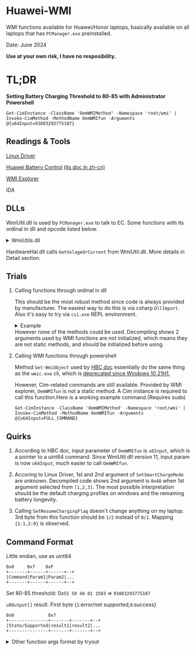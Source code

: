 # Huawei-WMI
WMI functions available for Huawei/Honor laptops, basically available on all laptops that has `PCManager.exe` preinstalled.

Date: June 2024

**Use at your own risk, I have no resposibility.**
# TL;DR
**Setting Battery Charging Threshold to 80-85 with Administrator Powershell**

`Get-CimInstance -ClassName 'OemWMIMethod' -Namespace 'root/wmi' | Invoke-CimMethod -MethodName OemWMIfun -Arguments @{u64Input=93803293775107}`

## Readings & Tools
[Linux Driver](https://github.com/aymanbagabas/Huawei-WMI)

[Huawei Battery Control](https://github.com/AceDroidX/HuaweiBatteryControl)  [(its doc in zh-cn)](https://blog.acedroidx.top/HuaweiBatteryControl/#%E5%B0%9D%E8%AF%95%E8%B0%83%E7%94%A8)

[WMI Explorer](https://github.com/vinaypamnani/wmie2)

IDA
## DLLs
WmiUtil.dll is used by `PCManager.exe` to talk to EC. Some functions with its ordinal in dll and opcode listed below.

<details>
    <summary>WmiUtils.dll</summary>

| Name                                                                                             | Ordinal | OpCode(hex) |
| ------------------------------------------------------------------------------------------------ | ------- | ----------- |
| BrightnessAdjust(char)                                                                           | 11      | 2306        |
| GetAcDurationTime(int &)                                                                         | 15      | 1403        |
| GetBiosInfo(HwSDK::WmiInputParams &,HwSDK::WmiOutputParams &)                                    | 16      |             |
| GetBiosLogoAddressV2(uint &,int &)                                                               | 17      |             |
| GetCellBatteryVoltage(HwSDK::BatteryVoltageMode,int &,int)                                       | 18      |             |
| GetDeviceBiosSwitchStatus(HwSDK::DeviceBiosSwitchNumber,bool &)                                  | 21      |             |
| GetDeviceBiosSwitchStatus(HwSDK::DeviceBiosSwitchNumber,int &)                                   | 20      |             |
| GetDpStatus(int &)                                                                               | 22      | 1b06        |
| GetFanSpeed(int &,HwSDK::FanSpeedLocateNumber)                                                   | 24      | 0802        |
| GetFnReverseStatus(bool &)                                                                       | 25      | 0604        |
| GetKeyboardLightTime(ushort &)                                                                   | 27      | 1206        |
| GetNextBootType(uchar &)                                                                         | 29      | 0706        |
| GetOsLockStatus(bool &)                                                                          | 30      | 1006        |
| GetPdFirmwareVersion(std::basic_string<char,std::char_traits<char>,std::allocator<char>> &)      | 31      | 0e06        |
| GetResumeChargingFlag(bool &)                                                                    | 41      | 1303        |
| GetSensorTemperature(int &,HwSDK::QuerySensorTemperatureIndex)                                   | 42      | 0202        |
| GetSmartChargeMode(HwSDK::SmartChargeMode &)                                                     | 43      | 1603        |
| GetTurboMode(bool &)                                                                             | 45      | 0e04        |
| GetVoltageOrCurrent(int &,HwSDK::VoltageCurrentLocateNumber)                                     | 46      | 0902        |
| GetWorkingMode(uchar &)                                                                          | 47      | 1004        |
| ReadMemoryTrainingData(HwSDK::TagMTData &)                                                       | 48      | 1306        |
| ReadPDFirmwareVersion(std::basic_string<char,std::char_traits<char>,std::allocator<char>> &,int) | 49      | 2506        |
| ReadScalerFirmwareVersion(std::basic_string<char,std::char_traits<char>,std::allocator<char>> &) | 50      | 1e06        |
| ReadStabilityLog(HwSDK::TagWmiLogStruct &)                                                       | 51      | 0406        |
| ResetTouchPanel(ulong)                                                                           | 52      | 5a06        |
| SetBatteryChargeThreshlod(uchar,uchar)                                                           | 53      | 1003        |
| SetBiosLogoV2(HwSDK::SetBiosLogoValue)                                                           | 54      | 0106        |
| SetDpStatus(int)                                                                                 | 55      | 1c06        |
| SetFnReverseStatus(bool)                                                                         | 56      | 0704        |
| SetKeyboardLightTime(ushort)                                                                     | 57      | 1106        |
| SetNextBootType(HwSDK::NextBootType)                                                             | 58      | 0806        |
| SetResumeChargingFlag(bool)                                                                      | 65      | 1203        |
| SetSmartChargeMode(HwSDK::SmartChargeMode,bool,int,int,int)                                      | 66      | 1503        |
| SetTurboMode(bool)                                                                               | 67      | 0f04        |
| SetWorkingMode(uchar)                                                                            | 68      | 1104        |
| UpdatePdFirmwareVersion(void)                                                                    | 71      | 0d06        |
</details>

HardwareHal.dll calls `GetVolageOrCurrent` from WmiUtil.dll. More details in Detail section.

## Trials
1. Calling functions through ordinal in dll

    This should be the most robust method since code is always provided by manufacturer.
    The easiest way to do this is via csharp `DllImport`. Also it's easy to try via `csi.exe` REPL environment.
    <details>
        <summary>Example</summary>
    
    ```csharp
    using System;
    using System.Runtime.InteropServices;

    path = 'full_path_to_dll'
    // use stdcall or cdecl as decompiled code suggests
    [DllImport(path, CallingConvention = CallingConvention.Cdecl, EntryPoint = "#Num")]
    // function type inferred by IDA
    public static extern Int64 SetSmartChargeMode(int mode, char smart, char smartparam, char low, char high);
    ```
    </details>
    However none of the methods could be used. Decompiling shows 2 arguments used by WMI functions are not initialized, which means they are not static methods, and should be initialized before using.
2. Calling WMI functions through powershell
    
    Method `Get-WmiObject` used by [HBC doc](https://blog.acedroidx.top/HuaweiBatteryControl/#%E5%B0%9D%E8%AF%95%E8%B0%83%E7%94%A8) essentially do the same thing as the `wmic.exe` cli, which is [deprecated  since Windows 10 21H1.](https://learn.microsoft.com/en-us/windows/win32/wmisdk/wmic)

    However, Cim-related commands are still available. Provided by WMI explorer, `OemWMIfun` is not a static method. A Cim instance is required to call this function.Here is a working example command.(Requires sudo)
    
    `Get-CimInstance -ClassName 'OemWMIMethod' -Namespace 'root/wmi' | Invoke-CimMethod -MethodName OemWMIfun -Arguments @{u64Input=FULL_COMMAND}`
## Quirks
1. According to HBC doc, input parameter of `OemWMIfun` is `u8Input`, which is a pointer to a uint64 command. Since WmiUtil.dll version 11, input param is now `u64Input`, much easier to call `OemWMIfun`.

2. Accoring to Linux Driver, 1st and 2nd argument of `SetSmartChargeMode` are unknown. Decompiled code shows 2nd argument is `0x48` when 1st argument selected from `[1,2,3]`. The most possible interpretation should be the default charging profiles on windows and the remaining battery longevity.

3. Calling `SetResumeChargingFlag` doesn't change anything on my laptop. 3rd byte from this function should be `1/2` instead of `0/1`. Mapping `{1:1,2:0}` is observed.

## Command Format
Little endian, use as uint64
```
0x0     0x7    0xF    
+-------+------+------+--+
|Command|Param1|Param2|...
+-------+------+------+--+
```
Set 80-85 threshold: 0x`55 50 48 01 1503` => `93803293775107`


`u8Output[]` result. First byte {`1`:error/not supported,`0`:success}
```
0x0             0x7
+---------------+-------+-------+--+
|State/Supported|result1|result2|...
+---------------+-------+-------+--+
```
<details>
    <summary>Other function args format by tryout</summary>

| Name                                                           | Ordinal | OpCode(hex) | 3rd byte | 4th byte  |
| -------------------------------------------------------------- | ------- | ----------- | -------- | --------- |
| GetFanSpeed(int &,HwSDK::FanSpeedLocateNumber)                 | 24      | 0802        | 0/1      | None      |
| GetSensorTemperature(int &,HwSDK::QuerySensorTemperatureIndex) | 42      | 0202        | 0?       | None      |
| GetVoltageOrCurrent(int &,HwSDK::VoltageCurrentLocateNumber)   | 46      | 0902        | \*\*     |           |
| SetFnReverseStatus(bool)                                       | 56      | 0704        | 0/1      | None      |
| SetKeyboardLightTime(ushort)                                   | 57      | 1106        | timelo   | timehi    |
| SetNextBootType(HwSDK::NextBootType)                           | 58      | 0806        | byte     |           |
| SetResumeChargingFlag(bool)                                    | 65      | 1203        | 1/2      | None      |
| SetSmartChargeMode(HwSDK::SmartChargeMode,bool,int,int,int)    | 66      | 1503        | 1/2/3    | 72/custom |
| SetTurboMode(bool)                                             | 67      | 0f04        | 0/1      | None      |
| SetWorkingMode(uchar)                                          | 68      | 1104        | byte     | None      |

From `HardwareHal.dll`, `GetVoltageOrCurrent` has following mapping.
| Func            | arg(dec) |
| --------------- | -------- |
| CurrentBattery0 | 48       |
| CurrentBattery1 | 49       |
| CurrentUSB1     | 16       |
| VoltageBattery0 | 32       |
| VoltageBattery1 | 33       |
| VoltageUSB0     | 0        |
| VoltageUSB1     | 1        |
</details>
